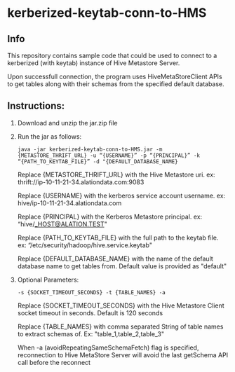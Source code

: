 # kerberized-keytab-conn-to-HMS

## Info
This repository contains sample code that could be used to connect to a kerberized (with keytab) instance of Hive Metastore Server. 

Upon successfull connection, the program uses HiveMetaStoreClient APIs to get tables along with their schemas from the specified default database.
## Instructions:
1. Download and unzip the jar.zip file
2. Run the jar as follows:
    ```
    java -jar kerberized-keytab-conn-to-HMS.jar -m {METASTORE_THRIFT_URL} -u “{USERNAME}” -p “{PRINCIPAL}” -k “{PATH_TO_KEYTAB_FILE}” -d "{DEFAULT_DATABASE_NAME}
    ```
 
    Replace {METASTORE_THRIFT_URL} with the Hive Metastore uri. ex: thrift://ip-10-11-21-34.alationdata.com:9083
    
    Replace {USERNAME} with the kerberos service account username. ex: hive/ip-10-11-21-34.alationdata.com
    
    Replace {PRINCIPAL} with the Kerberos Metastore principal. ex: “hive/_HOST@ALATION.TEST"
    
    Replace {PATH_TO_KEYTAB_FILE} with the full path to the keytab file. ex: “/etc/security/hadoop/hive.service.keytab"
    
    Replace {DEFAULT_DATABASE_NAME} with the name of the default database name to get tables from. Default value is provided as "default"
3. Optional Parameters:
   ```
   -s {SOCKET_TIMEOUT_SECONDS} -t {TABLE_NAMES} -a
   ```
   
   Replace {SOCKET_TIMEOUT_SECONDS} with the Hive Metastore Client socket timeout in seconds. Default is 120 seconds
   
   Replace {TABLE_NAMES} with comma separated String of table names to extract schemas of. Ex: "table_1,table_2,table_3"

   When -a (avoidRepeatingSameSchemaFetch) flag is specified, reconnection to Hive MetaStore Server will avoid the last getSchema API call before the reconnect
